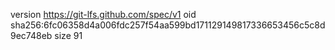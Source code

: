 version https://git-lfs.github.com/spec/v1
oid sha256:6fc06358d4a006fdc257f54aa599bd171129149817336653456c5c8d9ec748eb
size 91
